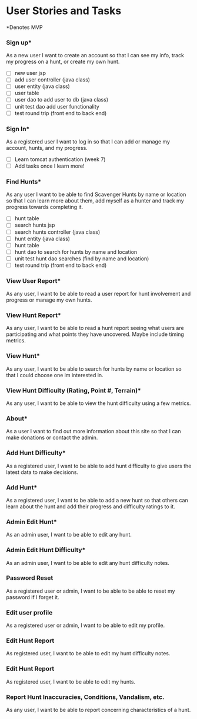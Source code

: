 # User Stories and Tasks

*Denotes MVP

### Sign up*

As a new user I want to create an account so that I can see my info, track my progress on a hunt, or create my own hunt.

- [ ] new user jsp
- [ ] add user controller (java class)
- [ ] user entity (java class)
- [ ] user table
- [ ] user dao to add user to db (java class)
- [ ] unit test dao add user functionality
- [ ] test round trip (front end to back end)

### Sign In*

As a registered user I want to log in so that I can add or manage my account, hunts, and my progress.

- [ ] Learn tomcat authentication (week 7)
- [ ] Add tasks once I learn more!

### Find Hunts*

As any user I want to be able to find Scavenger Hunts by name or location so that I can learn more about them, add
myself as a hunter and track my progress towards completing it.

- [ ] hunt table
- [ ] search hunts jsp
- [ ] search hunts controller (java class)
- [ ] hunt entity (java class)
- [ ] hunt table
- [ ] hunt dao to search for hunts by name and location
- [ ] unit test hunt dao searches (find by name and location)
- [ ] test round trip (front end to back end)

### View User Report*

As any user, I want to be able to read a user report for hunt involvement and progress or manage my own hunts.

### View Hunt Report*

As any user, I want to be able to read a hunt report seeing what users are participating and what points they have uncovered. Maybe include timing metrics.

### View Hunt*

As any user, I want to be able to search for hunts by name or location so that I could choose one im interested in.

### View Hunt Difficulty (Rating, Point #, Terrain)*

As any user, I want to be able to view the hunt difficulty using a few metrics.

### About*

As a user I want to find out more information about this site so that I can make donations or contact the admin.

### Add Hunt Difficulty*

As a registered user, I want to be able to add hunt difficulty to give users the latest data to make decisions. 

### Add Hunt*

As a registered user, I want to be able to add a new hunt so that others can learn about the hunt and add their progress and difficulty ratings to it.

### Admin Edit Hunt*

As an admin user, I want to be able to edit any hunt.

### Admin Edit Hunt Difficulty*

As an admin user, I want to be able to edit any hunt difficulty notes.

### Password Reset

As a registered user or admin, I want to be able to be able to reset my password if I forget it.

### Edit user profile

As a registered user or admin, I want to be able to edit my profile.

### Edit Hunt Report

As registered user, I want to be able to edit my hunt difficulty notes.

### Edit Hunt Report

As registered user, I want to be able to edit my hunts.

### Report Hunt Inaccuracies, Conditions, Vandalism, etc.

As any user, I want to be able to report concerning characteristics of a hunt.

